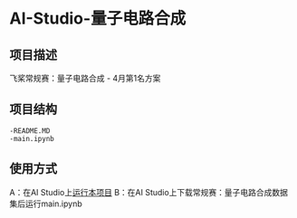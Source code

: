 # AI-Studio-量子电路合成

## 项目描述
飞桨常规赛：量子电路合成 - 4月第1名方案

## 项目结构
```
-README.MD
-main.ipynb
```
## 使用方式
A：在AI Studio上[运行本项目](https://aistudio.baidu.com/aistudio/projectdetail/1920008)
B：在AI Studio上下载常规赛：量子电路合成数据集后运行main.ipynb
